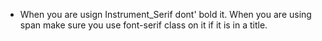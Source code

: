 - When you are usign Instrument_Serif dont' bold it. When you are using span make sure you use font-serif class on it if it is in a title.